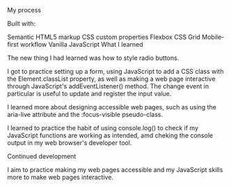 My process

Built with:

Semantic HTML5 markup
CSS custom properties
Flexbox
CSS Grid
Mobile-first workflow
Vanilla JavaScript
What I learned

The new thing I had learned was how to style radio buttons.

I got to practice setting up a form, using JavaScript to add a CSS class with the Element.classList property, as well as making a web page interactive through JavaScript's addEventListener() method. The change event in particular is useful to update and register the input value.

I learned more about designing accessible web pages, such as using the aria-live attribute and the :focus-visible pseudo-class.

I learned to practice the habit of using console.log() to check if my JavaScript functions are working as intended, amd cheking the console output in my web browser's developer tool.

Continued development

I aim to practice making my web pages accessible and my JavaScript skills more to make web pages interactive.
